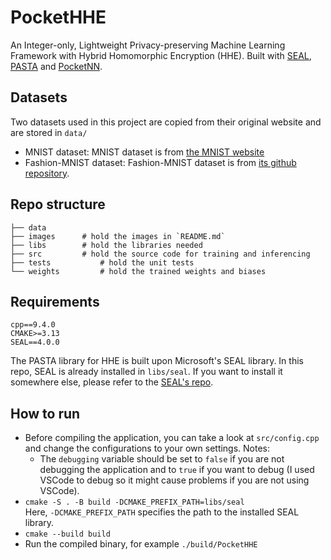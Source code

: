 # PocketHHE 
An Integer-only, Lightweight Privacy-preserving Machine Learning Framework with Hybrid Homomorphic Encryption (HHE). 
Built with [SEAL](https://github.com/microsoft/SEAL), [PASTA](https://github.com/IAIK/hybrid-HE-framework) and [PocketNN](https://github.com/khoaguin/PocketNN).
## Datasets
Two datasets used in this project are copied from their original website and are stored in `data/`
- MNIST dataset: MNIST dataset is from [the MNIST website](http://yann.lecun.com/exdb/mnist/)
- Fashion-MNIST dataset: Fashion-MNIST dataset is from [its github repository](https://github.com/zalandoresearch/fashion-mnist).

## Repo structure
```
├── data              
├── images      # hold the images in `README.md`
├── libs        # hold the libraries needed
├── src         # hold the source code for training and inferencing
├── tests           # hold the unit tests
└── weights         # hold the trained weights and biases
 ```

## Requirements
`cpp==9.4.0`   
`CMAKE>=3.13`  
`SEAL==4.0.0`  

The PASTA library for HHE is built upon Microsoft's SEAL library. In this repo, SEAL is already installed in `libs/seal`. If you want to install it somewhere else, please refer to the [SEAL's repo](https://github.com/microsoft/SEAL).

## How to run
- Before compiling the application, you can take a look at `src/config.cpp` and change the configurations to your own settings. Notes:
    - The `debugging` variable should be set to `false` if you are not debugging the application and to `true` if you want to debug (I used VSCode to debug so it might cause problems if you are not using VSCode).
- `cmake -S . -B build -DCMAKE_PREFIX_PATH=libs/seal`  
Here, `-DCMAKE_PREFIX_PATH` specifies the path to the installed SEAL library.
- `cmake --build build`
- Run the compiled binary, for example `./build/PocketHHE`